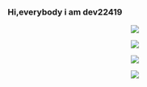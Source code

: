 ### Hi,everybody i am dev22419

<p align="center">
<img src="https://3zpzsfcsbqqzfed6cxt0ng-on.drv.tw/h.gif" type='image'>
</p>

<p align="center">
<img src='https://img.shields.io/badge/GitHub-dev22419-green?style=for-the-badge&logo=GitHub' type='image'>
</p>
<p align="center">
<a href='https://dev22419.blogspot.com/?m=1'><img src='https://img.shields.io/badge/Website-visit-green?style=for-the-badge&logo=google' type='image'></a>
</p>
<p align="center">
<a href=''><img src='https://img.shields.io/badge/Youtube-channel-green?style=for-the-badge&logo=youtube' type='image'></a>
</p>

